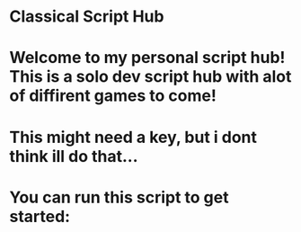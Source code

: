 # Classical Script Hub

# Welcome to my personal script hub! This is a solo dev script hub with alot of diffirent games to come!
# This might need a key, but i dont think ill do that...

# You can run this script to get started:
